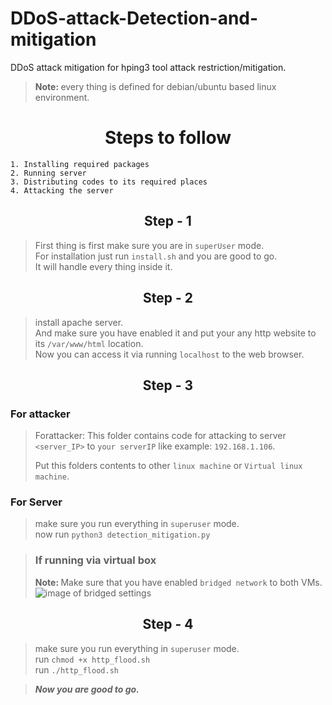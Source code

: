 # DDoS-attack-Detection-and-mitigation
DDoS attack mitigation for hping3 tool attack restriction/mitigation.

> <b>Note: </b>every thing is defined for debian/ubuntu based linux environment.
# <center>Steps to follow</center>
    1. Installing required packages
    2. Running server
    3. Distributing codes to its required places
    4. Attacking the server

## <center>Step - 1</center>
> First thing is first make sure you are in `superUser` mode.
> </br>For installation just run `install.sh` and you are good to go.
> </br>It will handle every thing inside it.

## <center>Step - 2</center>
> install apache server.
> </br>And make sure you have enabled it and put your any http website to its `/var/www/html` location.
> </br>Now you can access it via running `localhost` to the web browser.

## <center>Step - 3</center>

### For attacker
> Forattacker: This folder contains code for attacking to server `<server_IP>` to `your serverIP` like example: `192.168.1.106`.
>
> Put this folders contents to other `linux machine` or `Virtual linux machine`.

### For Server
> make sure you run everything in `superuser` mode.
> </br>now run `python3 detection_mitigation.py`

> ### If running via virtual box
> <b>Note: </b>Make sure that you have enabled `bridged network` to both VMs.
![image of bridged settings](https://www.howtogeek.com/wp-content/uploads/2012/08/ximage319.png.pagespeed.gp+jp+jw+pj+ws+js+rj+rp+rw+ri+cp+md.ic.wub4WwKyDv.png)

## <center>Step - 4</center>
> make sure you run everything in `superuser` mode.
> </br>run ```chmod +x http_flood.sh```
> </br>run ```./http_flood.sh```

> <b><i>Now you are good to go.</i></b>

